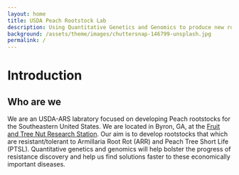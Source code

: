 ```yaml
---
layout: home
title: USDA Peach Rootstock Lab
description: Using Quantitative Genetics and Genomics to produce new rootstocks
background: /assets/theme/images/chuttersnap-146799-unsplash.jpg
permalink: /
---
```

# Introduction
## Who are we
We are an USDA-ARS labratory focused on developing Peach rootstocks for the Southeastern United States. We are located in Byron, GA, at the [Fruit and Tree Nut Research Station](https://www.ars.usda.gov/southeast-area/byron-ga/fruit-and-tree-nut-research/). Our aim is to develop rootstocks that which are resistant/tolerant to Armillaria Root Rot (ARR) and Peach Tree Short Life (PTSL). Quantitative genetics and genomics will help bolster the progress of resistance discovery and help us find solutions faster to these economically important diseases.